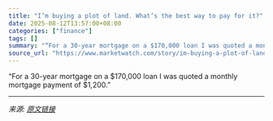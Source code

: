 ```yaml
---
title: "I’m buying a plot of land. What’s the best way to pay for it?"
date: 2025-08-12T13:57:00+08:00
categories: ["finance"]
tags: []
summary: "“For a 30-year mortgage on a $170,000 loan I was quoted a monthly mortgage payment of $1,200.”"
source_url: "https://www.marketwatch.com/story/im-buying-a-plot-of-land-whats-the-best-way-to-pay-for-it-3ab3ecb6?mod=mw_rss_topstories"
---
```


“For a 30-year mortgage on a $170,000 loan I was quoted a monthly mortgage payment of $1,200.”

---

*来源: [原文链接](https://www.marketwatch.com/story/im-buying-a-plot-of-land-whats-the-best-way-to-pay-for-it-3ab3ecb6?mod=mw_rss_topstories)*
